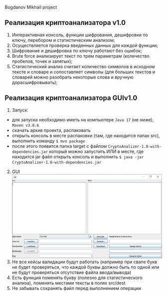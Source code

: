 Bogdanov Mikhail project
## Реализация криптоанализатора v1.0
1) Интерактивная консоль, функции шифрования, дешифровки по ключу, перебором и статистическим анализом;
2) Осуществляется проверка введенных данных для каждой функции;
3) Шифрование и дешифровка по ключу работают без ошибок;
4) Brute force анализирует текст по трем параметрам (количество пробелов, точек и запятых);
5) Статистический анализ считает количество символов в исходном тексте и словаре и сопоставляет символы 
(для больших текстов и словарей можно разобрать некоторые слова и вручную дорасшифровывать);

## Реализация криптоанализатора GUIv1.0

1) Запуск:
- для запуска необходимо иметь на компьютере `Java 17` (не ниже), `Maven v3.8.6`
- скачать архив проекта, распаковать
- открыть консоль в месте распаковки (там, где находится папак src), выполнить команду `$ mvn package`
- после этого появится папка target с файлом `CryptoAnalizer-1.0-with-dependencies.jar` который можно запустить ИЛИ в месте, где находится jar файл открыть консоль и выполнить `$ java -jar CryptoAnalizer-1.0-with-dependencies.jar`
2) GUI
   ![img.png](img.png)
3) Не все кейсы валидации будут работать (например при свапе букв не будет проверяться, что каждой буквы должно быть по одной или не будут проверяться отсутствие файла ввода/вывода)
4) Есть функция поменять букву (полезно для статистического анализа), поменять местами тексты в полях src/dest
5) Не забывать сохранять файл перед выполнением операции